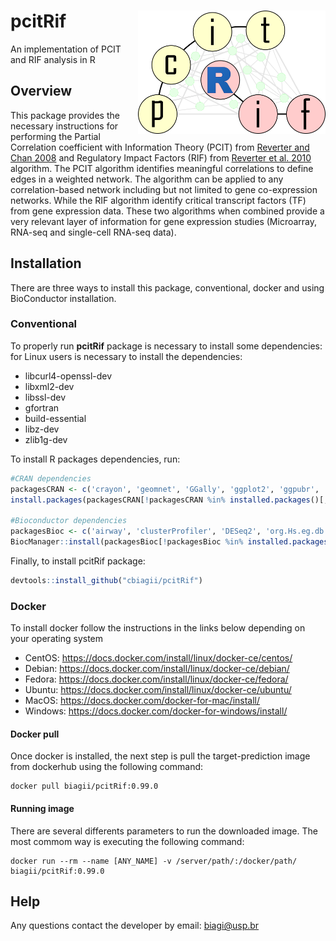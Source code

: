 # pcitRif <img src="vignettes/logo.png" align="right" width="300" />
An implementation of PCIT and RIF analysis in R



## Overview
This package provides the necessary instructions for performing the Partial Correlation coefficient with Information Theory (PCIT) from [Reverter and Chan 2008](https://doi.org/10.1093/bioinformatics/btn482) and Regulatory Impact Factors (RIF) from [Reverter et al. 2010](https://doi.org/10.1093/bioinformatics/btq051) algorithm. The PCIT algorithm identifies meaningful correlations to define edges in a weighted network. The algorithm can be applied to any correlation-based network including but not limited to gene co-expression networks. While the RIF algorithm identify critical transcript factors (TF) from gene expression data. These two algorithms when combined provide a very relevant layer of information for gene expression studies (Microarray, RNA-seq and single-cell RNA-seq data).

## Installation

There are three ways to install this package, conventional, docker and using BioConductor installation.

### Conventional

To properly run <b>pcitRif</b> package is necessary to install some dependencies:
for Linux users is necessary to install the dependencies:

* libcurl4-openssl-dev
* libxml2-dev 
* libssl-dev
* gfortran
* build-essential
* libz-dev 
* zlib1g-dev


To install R packages dependencies, run:

```R
#CRAN dependencies
packagesCRAN <- c('crayon', 'geomnet', 'GGally', 'ggplot2', 'ggpubr', 'graphics', 'kableExtra', 'knitr', 'network', 'pbapply', 'reshape2', 'rmarkdown', 'scales', 'stats', 'testthat', 'utils')
install.packages(packagesCRAN[!packagesCRAN %in% installed.packages()[,1]])

#Bioconductor dependencies
packagesBioc <- c('airway', 'clusterProfiler', 'DESeq2', 'org.Hs.eg.db', 'SummarizedExperiment')
BiocManager::install(packagesBioc[!packagesBioc %in% installed.packages()[,1]])

```

Finally, to install pcitRif package:

```R
devtools::install_github("cbiagii/pcitRif")
```

### Docker

To install docker follow the instructions in the links below depending on your operating system

* CentOS: https://docs.docker.com/install/linux/docker-ce/centos/
* Debian: https://docs.docker.com/install/linux/docker-ce/debian/
* Fedora: https://docs.docker.com/install/linux/docker-ce/fedora/
* Ubuntu: https://docs.docker.com/install/linux/docker-ce/ubuntu/
* MacOS: https://docs.docker.com/docker-for-mac/install/
* Windows: https://docs.docker.com/docker-for-windows/install/

#### Docker pull

Once docker is installed, the next step is pull the target-prediction image from dockerhub using the following command:

```docker
docker pull biagii/pcitRif:0.99.0
```

#### Running image

There are several differents parameters to run the downloaded image. The most commom way is executing the following command:

```docker
docker run --rm --name [ANY_NAME] -v /server/path/:/docker/path/ biagii/pcitRif:0.99.0
```
## Help

<p>Any questions contact the developer by email: <a href="#">biagi@usp.br</a></p>
